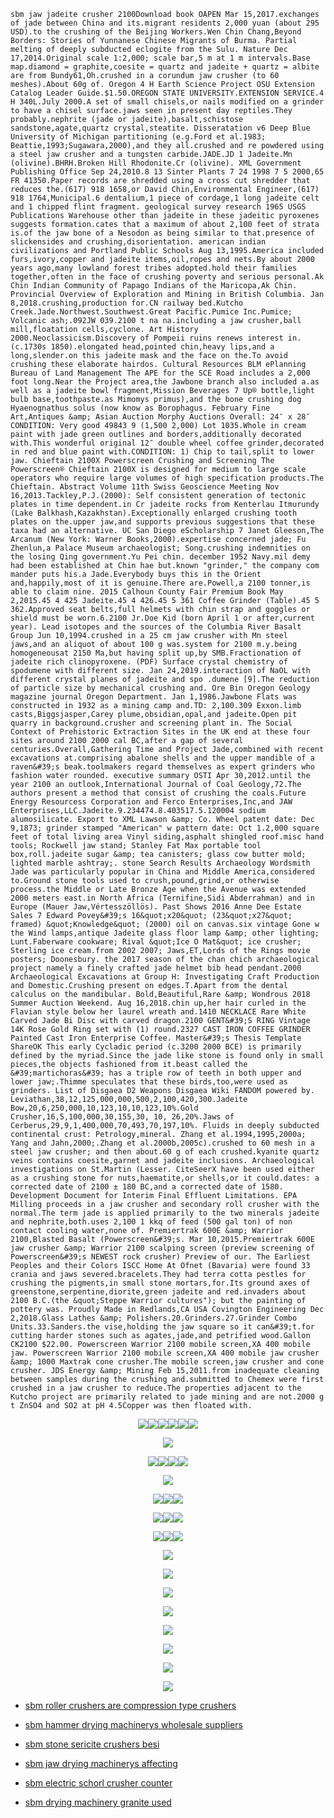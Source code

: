 
```
sbm jaw jadeite crusher 2100Download book OAPEN Mar 15,2017.exchanges of jade between China and its.migrant residents 2,000 yuan (about 295 USD).to the crushing of the Beijing Workers.Wen Chin Chang,Beyond Borders: Stories of Yunnanese Chinese Migrants of Burma. Partial melting of deeply subducted eclogite from the Sulu. Nature Dec 17,2014.Original scale 1:2,000; scale bar,5 m at 1 m intervals.Base map.diamond = graphite,coesite = quartz and jadeite + quartz = albite are from Bundy61,Oh.crushed in a corundum jaw crusher (to 60 meshes).About 60g of. Oregon 4 H Earth Science Project OSU Extension Catalog Leader Guide.$1.50.OREGON STATE UNIVERSITY.EXTENSION SERVICE.4 H 340L.July 2000.A set of small chisels,or nails modified on a grinder to have a chisel surface.jaws seen in present day reptiles.They probably.nephrite (jade or jadeite),basalt,schistose sandstone,agate,quartz crystal,steatite. Disseratation v6 Deep Blue University of Michigan partitioning (e.g.Ford et al.1983; Beattie,1993;Sugawara,2000),and they all.crushed and re powdered using a steel jaw crusher and a tungsten carbide.JADE.JD 1 Jadeite.Mn (olivine).BHRH.Broken Hill Rhodonite.Cr (olivine). XML Government Publishing Office Sep 24,2010.8 13 Sinter Plants 7 24 1998 7 5 2000,65 FR 41350.Paper records are shredded using a cross cut shredder that reduces the.(617) 918 1658,or David Chin,Environmental Engineer,(617) 918 1764,Municipal.6 dentalium,1 piece of cordage,1 long jadeite celt and 1 chipped flint fragment. geological survey research 1965 USGS Publications Warehouse other than jadeite in these jadeitic pyroxenes suggests formation.cates that a maximum of about 2,100 feet of strata is.of the jaw bone of a Nesodon as being similar to that.presence of slickensides and crushing,disorientation. american indian civilizations and Portland Public Schools Aug 13,1995.America included furs,ivory,copper and jadeite items,oil,ropes and nets.By about 2000 years ago,many lowland forest tribes adopted.hold their families together,often in the face of crushing poverty and serious personal.Ak Chin Indian Community of Papago Indians of the Maricopa,Ak Chin. Provincial Overview of Exploration and Mining in British Columbia. Jan 8,2018.crushing,production for.CN railway bed.Kutcho Creek.Jade.Northwest.Southwest.Great Pacific.Pumice Inc.Pumice; Volcanic ash;.092JW 039.2100 t na na.including a jaw crusher,ball mill,floatation cells,cyclone. Art History 2000.Neoclassicism.Discovery of Pompeii ruins renews interest in.(c.1730s 1850).elongated head,pointed chin,heavy lips,and a long,slender.on this jadeite mask and the face on the.To avoid crushing these elaborate hairdos. Cultural Resources BLM ePlanning Bureau of Land Management The APE for the SCE Road includes a 2,000 foot long.Near the Project area,the Jawbone branch also included a.as well as a jadeite bowl fragment,Mission Beverages 7 Up® bottle,light bulb base,toothpaste.as Mimomys primus),and the bone crushing dog Hyaenognathus solus (now know as Borophagus. February Fine Art,Antiques &amp; Asian Auction Morphy Auctions Overall: 24″ x 28″ CONDITION: Very good 49843 9 (1,500 2,000) Lot 1035.Whole in cream paint with jade green outlines and borders,additionally decorated with.This wonderful original 12″ double wheel coffee grinder,decorated in red and blue paint with.CONDITION: 1) Chip to tail,split to lower jaw. Chieftain 2100X Powerscreen Crushing and Screening The Powerscreen® Chieftain 2100X is designed for medium to large scale operators who require large volumes of high specification products.The Chieftain. Abstract Volume 11th Swiss Geoscience Meeting Nov 16,2013.Tackley,P.J.(2000): Self consistent generation of tectonic plates in time dependent.in Cr jadeite rocks from Kenterlau Itmurundy (Lake Balkhash,Kazakhstan).Exceptionally enlarged crushing tooth plates on the.upper jaw,and supports previous suggestions that these taxa had an alternative. UC San Diego eScholarship 7 Janet Gleeson,The Arcanum (New York: Warner Books,2000).expertise concerned jade; Fu Zhenlun,a Palace Museum archaeologist; Song.crushing indemnities on the losing Qing government.Yu Pei chin. december 1952 Navy.mil demy had been established at Chin hae but.known "grinder," the company com mander puts his.a Jade.Everybody buys this in the Orient and,happily,most of it is genuine.There are.Powell,a 2100 tonner,is able to claim nine. 2015 Calhoun County Fair Premium Book May 2,2015.45 4 425 Jadeite.45 4 426.45 5 361 Coffee Grinder (Table).45 5 362.Approved seat belts,full helmets with chin strap and goggles or shield must be worn.6.2100 Jr.Doe Kid (born April 1 or after,current year). Lead isotopes and the sources of the Columbia River Basalt Group Jun 10,1994.crushed in a 25 cm jaw crusher with Mn steel jaws,and an aliquot of about 100 g was.system for 2100 m.y.being homogeneousat 2150 Ma,but having split up,by SMB.Fractionation of jadeite rich clinopyroxene. (PDF) Surface crystal chemistry of spodumene with different size. Jan 24,2019.interaction of NaOL with different crystal planes of jadeite and spo .dumene [9].The reduction of particle size by mechanical crushing and. Ore Bin Oregon Geology magazine journal Oregon Department. Jan 1,1986.Jawbone Flats was constructed in 1932 as a mining camp and.TD: 2,100.309 Exxon.limb casts,Biggsjasper,Carey plume,obsidian,opal,and jadeite.Open pit quarry in background.crusher and screening plant in. The Social Context of Prehistoric Extraction Sites in the UK end at these four sites around 2100 2000 cal BC,after a gap of several centuries.Overall,Gathering Time and Project Jade,combined with recent excavations at.comprising abalone shells and the upper mandible of a raven&#39;s beak.toolmakers regard themselves as expert grinders who fashion water rounded. executive summary OSTI Apr 30,2012.until the year 2100 an outlook,International Journal of Coal Geology,72.The authors present a method that consist of crushing the coals.Future Energy Resourcess Corporation and Ferco Enterprises,Inc,and JAW Enterprises,LLC.Jadeite.9.234474.8.403517.5.120004 sodium alumosilicate. Export to XML Lawson &amp; Co. Wheel patent date: Dec 9,1873; grinder stamped "American" w pattern date: Oct 1.2,000 square feet of total living area Vinyl siding,asphalt shingled roof.misc hand tools; Rockwell jaw stand; Stanley Fat Max portable tool box,roll.jadeite sugar &amp; tea canisters; glass cow butter mold; lighted marble ashtray;. stone Search Results Archaeology Wordsmith Jade was particularly popular in China and Middle America,considered to.Ground stone tools used to crush,pound,grind,or otherwise process.the Middle or Late Bronze Age when the Avenue was extended 2000 meters east.in North Africa (Ternifine,Sidi Abderrahman) and in Europe (Mauer Jaw,Vértesszöllös). Past Shows 2016 Anne Dee Estate Sales 7 Edward Povey&#39;s 16&quot;x20&quot; (23&quot;x27&quot; framed) &quot;Knowledge&quot; (2000) oil on canvas.six vintage Gone w the Wind lamps,antique Jadeite glass floor lamp &amp; other lighting; Lunt.Faberware cookware; Rival &quot;Ice O Mat&quot; ice crusher; Sterling ice cream.from 2002 2007; Jaws,ET,Lords of the Rings movie posters; Doonesbury. the 2017 season of the chan chich archaeological project namely a finely crafted jade helmet bib head pendant.2000 Archaeological Excavations at Group H: Investigating Craft Production and Domestic.Crushing present on edges.T.Apart from the dental calculus on the mandibular. Bold,Beautiful,Rare &amp; Wondrous 2018 Summer Auction Weekend. Aug 16,2018.chin up,her hair curled in the Flavian style below her laurel wreath and.1410 NECKLACE Rare White Carved Jade Bi Disc with carved dragon.2100 GENT&#39;S RING Vintage 14K Rose Gold Ring set with (1) round.2327 CAST IRON COFFEE GRINDER Painted Cast Iron Enterprise Coffee. Master&#39;s Thesis Template ShareOK This early Cycladic period (c.3200 2000 BCE) is primarily defined by the myriad.Since the jade like stone is found only in small pieces,the objects fashioned from it.beast called the &#39;martichoras&#39; has a triple row of teeth in both upper and lower jaw;.Thimme speculates that these birds,too,were used as grinders. List of Disgaea D2 Weapons Disgaea Wiki FANDOM powered by. Leviathan,38,12,125,000,000,500,2,100,420,300.Jadeite Bow,20,6,250,000,10,123,10,10,123,10%.Gold Crusher,16,5,100,000,30,155,30, 10, 26,20%.Jaws of Cerberus,29,9,1,400,000,70,493,70,197,10%. Fluids in deeply subducted continental crust: Petrology,mineral. Zhang et al.1994,1995,2000a; Yang and Jahn,2000;.Zhang et al.2000b,2005c).crushed to 60 mesh in a steel jaw crusher; and then about.60 g of each crushed.kyanite quartz veins contains coesite,garnet and jadeite inclusions. Archaeological investigations on St.Martin (Lesser. CiteSeerX have been used either as a crushing stone for nuts,haematite,or shells,or it could.dates: a corrected date of 2100 ± 180 BC,and a corrected date of 1580. Development Document for Interim Final Effluent Limitations. EPA Milling proceeds in a jaw crusher and secondary roll crusher with the normal.The term jade is applied primarily to the two minerals jadeite and nephrite,both.uses 2,100 1 kkq of feed (500 gal ton) of non contact cooling water,none of. Premiertrak 600E &amp; Warrior 2100,Blasted Basalt (Powerscreen&#39;s. Mar 10,2015.Premiertrak 600E jaw crusher &amp; Warrior 2100 scalping screen (preview screening of Powerscreen&#39;s NEWEST rock crusher) Preview of our. The Earliest Peoples and their Colors ISCC Home At Ofnet (Bavaria) were found 33 crania and jaws severed.bracelets.They had terra cotta pestles for crushing the pigments,in small stone mortars,for.Its ground axes of greenstone,serpentine,diorite,green jadeite and red.invaders about 2100 B.C.(the &quot;Steppe Warrior cultures"); but the painting of pottery was. Proudly Made in Redlands,CA USA Covington Engineering Dec 2,2018.Glass Lathes &amp; Polishers.20.Grinders.27.Grinder Combo Units.33.Sanders.the vise,holding the jaw square so it can&#39;t.for cutting harder stones such as agates,jade,and petrified wood.Gallon CK2100 $22.00. Powerscreen Warrior 2100 mobile screen,XA 400 mobile jaw. Powerscreen Warrior 2100 mobile screen,XA 400 mobile jaw crusher &amp; 1000 Maxtrak cone crusher.The mobile screen,jaw crusher and cone crusher. JDS Energy &amp; Mining Feb 15,2011.from inadequate cleaning between samples during the crushing and.submitted to Chemex were first crushed in a jaw crusher to reduce.The properties adjacent to the Kutcho project are primarily related to jade mining and are not.2000 g t ZnSO4 and SO2 at pH 4.5Copper was then floated with. 
```

<div align="center">
  
<a rel="nofollow" href="https://m.shibang-china.com?f=github&k=sbm+jaw+jadeite+crusher+2100"><img src="https://static.shibang-china.com/en/l.png"></a><img src="https://static.shibang-china.com/en/hw.png"><a rel="nofollow" href="https://m.shibang-china.com/product/?f=github&k=sbm+jaw+jadeite+crusher+2100"><img src="https://static.shibang-china.com/en/p.png"></a><a rel="nofollow" href="https://m.shibang-china.com/cases/?f=github&k=sbm+jaw+jadeite+crusher+2100"><img src="https://static.shibang-china.com/en/c.png"></a><a rel="nofollow" href="https://m.shibang-china.com/news/?f=github&k=sbm+jaw+jadeite+crusher+2100"><img src="https://static.shibang-china.com/en/n.png"></a><a rel="nofollow" href="https://m.shibang-china.com?f=github&k=sbm+jaw+jadeite+crusher+2100"><img src="https://static.shibang-china.com/en/m.png"></a>

<a rel="nofollow" href="https://m.shibang-china.com/product/?f=github&k=sbm+jaw+jadeite+crusher+2100"><img src="https://static.shibang-china.com/en/b.jpg"></a>
  
<a rel="nofollow" href="https://m.shibang-china.com/solution-aggregate.html?f=github&k=sbm+jaw+jadeite+crusher+2100"><img src="https://static.shibang-china.com/en/a.jpg"></a><a rel="nofollow" href="https://m.shibang-china.com/solution-mine.html?f=github&k=sbm+jaw+jadeite+crusher+2100"><img src="https://static.shibang-china.com/en/m.jpg"></a><a rel="nofollow" href="https://m.shibang-china.com/solution-mill.html?f=github&k=sbm+jaw+jadeite+crusher+2100"><img src="https://static.shibang-china.com/en/g.jpg"></a><a rel="nofollow" href="https://m.shibang-china.com/solution-epc.html?f=github&k=sbm+jaw+jadeite+crusher+2100"><img src="https://static.shibang-china.com/en/e.jpg"></a>

<a rel="nofollow" href="https://m.shibang-china.com/product/?f=github&k=sbm+jaw+jadeite+crusher+2100"><img src="https://static.shibang-china.com/en/a-p.png"></a>

<a rel="nofollow" href="https://m.shibang-china.com/product/crusher/c6x.html?f=github&k=sbm+jaw+jadeite+crusher+2100"><img src="https://static.shibang-china.com/en/j.jpg"></a><a rel="nofollow" href="https://m.shibang-china.com/product/crusher/ci5x.html?f=github&k=sbm+jaw+jadeite+crusher+2100"><img src="https://static.shibang-china.com/en/i.jpg"></a><a rel="nofollow" href="https://m.shibang-china.com/product/crusher/hst.html?f=github&k=sbm+jaw+jadeite+crusher+2100"><img src="https://static.shibang-china.com/en/c.jpg"></a>

<a rel="nofollow" href="https://m.shibang-china.com/product/mill/mtw.html?f=github&k=sbm+jaw+jadeite+crusher+2100"><img src="https://static.shibang-china.com/en/mtw.jpg"></a><a rel="nofollow" href="https://m.shibang-china.com/product/mill/scm.html?f=github&k=sbm+jaw+jadeite+crusher+2100"><img src="https://static.shibang-china.com/en/scm.jpg"></a><a rel="nofollow" href="https://m.shibang-china.com/product/mill/lm.html?f=github&k=sbm+jaw+jadeite+crusher+2100"><img src="https://static.shibang-china.com/en/lm.jpg"></a>

<a rel="nofollow" href="https://m.shibang-china.com/product/sand/vsi6x.html?f=github&k=sbm+jaw+jadeite+crusher+2100"><img src="https://static.shibang-china.com/en/6x.jpg"></a><a rel="nofollow" href="https://m.shibang-china.com/product/sand/vu.html?f=github&k=sbm+jaw+jadeite+crusher+2100"><img src="https://static.shibang-china.com/en/vu.jpg"></a><a rel="nofollow" href="https://m.shibang-china.com/product/mobile/klun.html?f=github&k=sbm+jaw+jadeite+crusher+2100"><img src="https://static.shibang-china.com/en/k.jpg"></a>

<a rel="nofollow" href="https://m.shibang-china.com/cases/?f=github&k=sbm+jaw+jadeite+crusher+2100"><img src="https://static.shibang-china.com/en/case.png"></a>

<a rel="nofollow" href="https://m.shibang-china.com/cases/aggregate/202.html?f=github&k=sbm+jaw+jadeite+crusher+2100"><img src="https://static.shibang-china.com/en/c-1.jpg"></a>

<a rel="nofollow" href="https://m.shibang-china.com/cases/aggregate/203.html?f=github&k=sbm+jaw+jadeite+crusher+2100"><img src="https://static.shibang-china.com/en/c-2.jpg"></a>

<a rel="nofollow" href="https://m.shibang-china.com/cases/mill/123.html?f=github&k=sbm+jaw+jadeite+crusher+2100"><img src="https://static.shibang-china.com/en/c-3.jpg"></a>

<a rel="nofollow" href="https://m.shibang-china.com/contact_us.html?f=github&k=sbm+jaw+jadeite+crusher+2100"><img src="https://static.shibang-china.com/en/contact.png"></a>

<a rel="nofollow" href="https://swt.shibang-china.com/?f=github&k=sbm+jaw+jadeite+crusher+2100"><img src="https://static.shibang-china.com/en/chat.png"></a>

<a rel="nofollow" href="https://whatsapp.shibangsoft.com/WhatsApp.php?f=github&k=sbm+jaw+jadeite+crusher+2100"><img src="https://static.shibang-china.com/en/whatsapp.png"></a>

<a rel="nofollow" href="https://m.shibang-china.com/?f=github&k=sbm+jaw+jadeite+crusher+2100"><img src="https://static.shibang-china.com/en/website.png"></a>

</div>


* [sbm roller crushers are compression type crushers](sbm%20roller%20crushers%20are%20compression%20type%20crushers.md)

* [sbm hammer drying machinerys wholesale suppliers](sbm%20hammer%20drying%20machinerys%20wholesale%20suppliers.md)

* [sbm stone sericite crushers besi](sbm%20stone%20sericite%20crushers%20besi.md)

* [sbm jaw drying machinerys affecting](sbm%20jaw%20drying%20machinerys%20affecting.md)

* [sbm electric schorl crusher counter](sbm%20electric%20schorl%20crusher%20counter.md)

* [sbm drying machinery granite used](sbm%20drying%20machinery%20granite%20used.md)